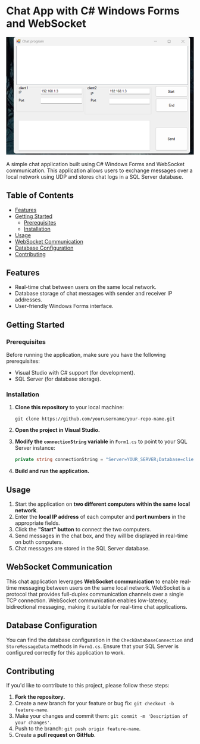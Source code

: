# Chat App with C# Windows Forms and WebSocket

![Chat App Screenshot](https://github.com/Mido191020/Chat_Program/raw/master/Screenshot%202023-09-18%20152638.png)

A simple chat application built using C# Windows Forms and WebSocket communication. This application allows users to exchange messages over a local network using UDP and stores chat logs in a SQL Server database.

## Table of Contents

- [Features](#features)
- [Getting Started](#getting-started)
  - [Prerequisites](#prerequisites)
  - [Installation](#installation)
- [Usage](#usage)
- [WebSocket Communication](#websocket-communication)
- [Database Configuration](#database-configuration)
- [Contributing](#contributing)

## Features

- Real-time chat between users on the same local network.
- Database storage of chat messages with sender and receiver IP addresses.
- User-friendly Windows Forms interface.

## Getting Started

### Prerequisites

Before running the application, make sure you have the following prerequisites:

- Visual Studio with C# support (for development).
- SQL Server (for database storage).

### Installation

1. **Clone this repository** to your local machine:

   ```shell
   git clone https://github.com/yourusername/your-repo-name.git
   ```

2. **Open the project in Visual Studio.**

3. **Modify the `connectionString` variable** in `Form1.cs` to point to your SQL Server instance:

   ```csharp
   private string connectionString = "Server=YOUR_SERVER;Database=client logs;Integrated Security=True;";
   ```

4. **Build and run the application.**

## Usage

1. Start the application on **two different computers within the same local network**.
2. Enter the **local IP address** of each computer and **port numbers** in the appropriate fields.
3. Click the **"Start" button** to connect the two computers.
4. Send messages in the chat box, and they will be displayed in real-time on both computers.
5. Chat messages are stored in the SQL Server database.

## WebSocket Communication

This chat application leverages **WebSocket communication** to enable real-time messaging between users on the same local network. WebSocket is a protocol that provides full-duplex communication channels over a single TCP connection. WebSocket communication enables low-latency, bidirectional messaging, making it suitable for real-time chat applications.

## Database Configuration

You can find the database configuration in the `CheckDatabaseConnection` and `StoreMessageData` methods in `Form1.cs`. Ensure that your SQL Server is configured correctly for this application to work.

## Contributing

If you'd like to contribute to this project, please follow these steps:

1. **Fork the repository.**
2. Create a new branch for your feature or bug fix: `git checkout -b feature-name`.
3. Make your changes and commit them: `git commit -m 'Description of your changes'`.
4. Push to the branch: `git push origin feature-name`.
5. Create a **pull request on GitHub**.

